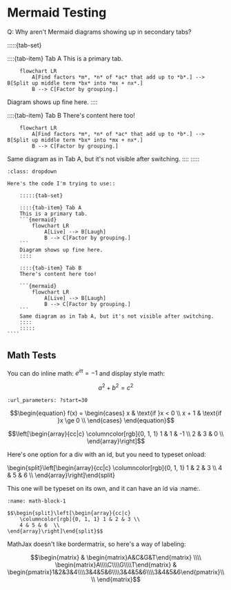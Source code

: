 # Mermaid Testing

Q: Why aren't Mermaid diagrams showing up in secondary tabs? 

:::::{tab-set}

::::{tab-item} Tab A
This is a primary tab.
```{mermaid}
    flowchart LR
        A[Find factors *m*, *n* of *ac* that add up to *b*.] --> B[Split up middle term *bx* into *mx + nx*.]
        B --> C[Factor by grouping.]
```
Diagram shows up fine here.
::::

::::{tab-item} Tab B
There's content here too!

```{mermaid}
    flowchart LR
        A[Find factors *m*, *n* of *ac* that add up to *b*.] --> B[Split up middle term *bx* into *mx + nx*.]
        B --> C[Factor by grouping.]
```
Same diagram as in Tab A, but it's not visible after switching.
::::
:::::

`````{admonition} Syntax
:class: dropdown

Here's the code I'm trying to use::

    :::::{tab-set}

    ::::{tab-item} Tab A
    This is a primary tab.
    ```{mermaid}
        flowchart LR
            A[Live] --> B[Laugh]
            B --> C[Factor by grouping.]
    ```
    Diagram shows up fine here.
    ::::

    ::::{tab-item} Tab B
    There's content here too!

    ```{mermaid}
        flowchart LR
            A[Live] --> B[Laugh]
            B --> C[Factor by grouping.]
    ```
    Same diagram as in Tab A, but it's not visible after switching.
    ::::
    :::::
````
`````

## Math Tests
You can do inline math: $e^{i\pi} = -1$ and display style math:  

$$a^2 + b^2 = c^2$$

```{youtube} jnxqHcObNK4
:url_parameters: ?start=30
```

$$\begin{equation}
f(x) = \begin{cases} x & \text{if }x < 0 \\ x + 1 & \text{if }x \ge 0 \\ \end{cases}
\end{equation}$$

$$\left[\begin{array}{cc|c}
    \columncolor[rgb]{0, 1, 1} 1 & 1 & -1 \\
    2 & 3 & 0  \\
\end{array}\right]$$

Here's one option for a div with an id, but you need to typeset onload:
<div class="live" id="matrix-test">
\begin{split}\left[\begin{array}{cc|c}
    \columncolor[rgb]{0, 1, 1} 1 & 2 & 3 \\
    4 & 5 & 6  \\
\end{array}\right]\end{split}
</div>
<script>window.onload = function(){MathJax.typeset(['.live']);}</script>

This one will be typeset on its own, and it can have an id via :name:.
```{div} live
:name: math-block-1

$$\begin{split}\left[\begin{array}{cc|c}
    \columncolor[rgb]{0, 1, 1} 1 & 2 & 3 \\
    4 & 5 & 6  \\
\end{array}\right]\end{split}$$
```

MathJax doesn't like bordermatrix, so here's a way of labeling:

$$\begin{matrix}
 & \begin{matrix}A&C&G&T\end{matrix} \\\\
\begin{matrix}A\\\\C\\\\G\\\\T\end{matrix} & 
  \begin{pmatrix}1&2&3&4\\\\3&4&5&6\\\\3&4&5&6\\\\3&4&5&6\end{pmatrix}\\\\
\end{matrix}$$